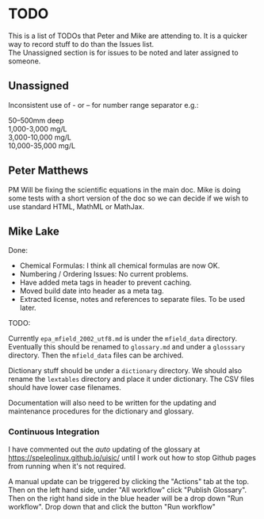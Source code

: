 # TODO

This is a list of TODOs that Peter and Mike are attending to.
It is a quicker way to record stuff to do than the Issues list.    
The Unassigned section is for issues to be noted and later assigned to
someone.

## Unassigned

Inconsistent use of - or – for number range separator e.g.:

50–500mm deep    
1,000-3,000 mg/L    
3,000-10,000 mg/L    
10,000-35,000 mg/L

## Peter Matthews

PM Will be fixing the scientific equations in the main doc. Mike is doing some tests with a short version of the doc so we can decide 
if we wish to use standard HTML, MathML or MathJax.

## Mike Lake

Done:

- Chemical Formulas: I think all chemical formulas are now OK.
- Numbering / Ordering Issues: No current problems.
- Have added meta tags in header to prevent caching.
- Moved build date into header as a meta tag.
- Extracted license, notes and references to separate files. To be used later.

TODO: 

Currently `epa_mfield_2002_utf8.md` is under the `mfield_data` directory. 
Eventually this should be renamed to `glossary.md` and under a `glosssary` directory.
Then the `mfield_data` files can be archived.

Dictionary stuff should be under a `dictionary` directory. We should also rename the
`lextables` directory and place it under dictionary. The CSV files should have
lower case filenames.

Documentation will also need to be written for the updating and maintenance
procedures for the dictionary and glossary.

### Continuous Integration

I have commented out the *auto* updating of the glossary at <https://speleolinux.github.io/uisic/>
until I work out how to stop Github pages from running when it's not required.

A manual update can be triggered by clicking the "Actions" tab at the top.
Then on the left hand side, under "All workflow" click "Publish Glossary".
Then on the right hand side in the blue header will be a drop down "Run workflow".
Drop down that and click the button "Run workflow"

